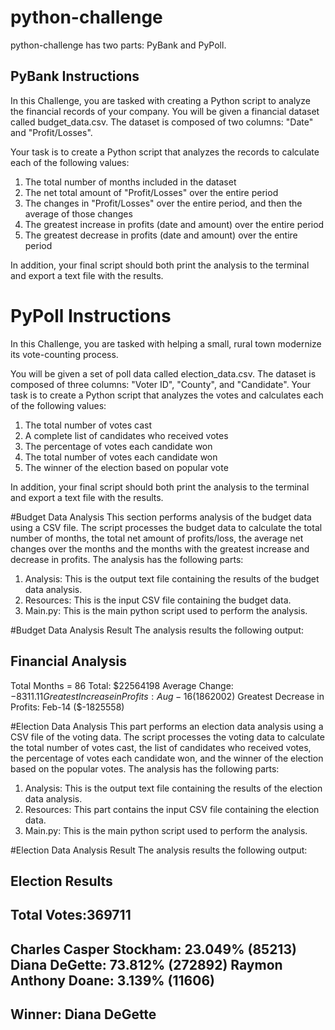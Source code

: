 # python-challenge
python-challenge has two parts: PyBank and PyPoll.
## PyBank Instructions
In this Challenge, you are tasked with creating a Python script to analyze the financial records of your company. You will be given a financial dataset called budget_data.csv. The dataset is composed of two columns: "Date" and "Profit/Losses".

Your task is to create a Python script that analyzes the records to calculate each of the following values:

1. The total number of months included in the dataset
2. The net total amount of "Profit/Losses" over the entire period
3. The changes in "Profit/Losses" over the entire period, and then the average of those changes
4. The greatest increase in profits (date and amount) over the entire period
5.  The greatest decrease in profits (date and amount) over the entire period

In addition, your final script should both print the analysis to the terminal and export a text file with the results.


# PyPoll Instructions
In this Challenge, you are tasked with helping a small, rural town modernize its vote-counting process.

You will be given a set of poll data called election_data.csv. The dataset is composed of three columns: "Voter ID", "County", and "Candidate". Your task is to create a Python script that analyzes the votes and calculates each of the following values:
1. The total number of votes cast
2. A complete list of candidates who received votes
3.  The percentage of votes each candidate won
4. The total number of votes each candidate won
5. The winner of the election based on popular vote

In addition, your final script should both print the analysis to the terminal and export a text file with the results.

#Budget Data Analysis
This section performs analysis of the budget data using a CSV file. The script processes the budget data to calculate the total number of months, the total net amount of profits/loss, the average net changes over the months and the months with the greatest increase and decrease in profits.
The analysis has the following parts:
1. Analysis: This is the output text file containing the results of the budget data analysis.
2. Resources: This is the input CSV file containing the budget data.
3. Main.py: This is the main python script used to perform the analysis.




#Budget Data Analysis Result
The analysis results the following output:

Financial Analysis
--------------------
Total Months = 86
Total: $22564198
Average Change: $-8311.11
Greatest Increase in Profits: Aug-16 ($1862002)
Greatest Decrease in Profits: Feb-14 ($-1825558)


#Election Data Analysis
This part performs an election data analysis using a CSV file of the voting data. The script processes the voting data to calculate the total number of votes cast, the list of candidates who received votes, the percentage of votes each candidate won, and the winner of the election based on the popular votes.
The analysis has the following parts:
1. Analysis: This is the output text file containing the results of the election data analysis.
2. Resources: This part contains the input CSV file containing the election data.
3. Main.py: This is the main python script used to perform the analysis.

#Election Data Analysis Result
The analysis results the following output:

Election Results
--------------------
Total Votes:369711
-------------------------
Charles Casper Stockham: 23.049% (85213)
Diana DeGette: 73.812% (272892)
Raymon Anthony Doane: 3.139% (11606)
---------------------
Winner: Diana DeGette
------------------------
